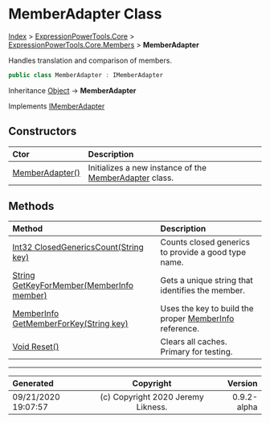 ﻿# MemberAdapter Class

[Index](../index.md) > [ExpressionPowerTools.Core](ExpressionPowerTools.Core.a.md) > [ExpressionPowerTools.Core.Members](ExpressionPowerTools.Core.Members.n.md) > **MemberAdapter**

Handles translation and comparison of members.

```csharp
public class MemberAdapter : IMemberAdapter
```

Inheritance [Object](https://docs.microsoft.com/dotnet/api/system.object) → **MemberAdapter**

Implements  [IMemberAdapter](ExpressionPowerTools.Core.Signatures.IMemberAdapter.i.md) 

## Constructors

| Ctor | Description |
| :-- | :-- |
| [MemberAdapter()](ExpressionPowerTools.Core.Members.MemberAdapter.ctor.md#memberadapter) | Initializes a new instance of the [MemberAdapter](ExpressionPowerTools.Core.Members.MemberAdapter.cs.md) class. |
## Methods

| Method | Description |
| :-- | :-- |
| [Int32 ClosedGenericsCount(String key)](ExpressionPowerTools.Core.Members.MemberAdapter.ClosedGenericsCount.m.md) | Counts closed generics to provide a good type name. |
| [String GetKeyForMember(MemberInfo member)](ExpressionPowerTools.Core.Members.MemberAdapter.GetKeyForMember.m.md) | Gets a unique string that identifies the member. |
| [MemberInfo GetMemberForKey(String key)](ExpressionPowerTools.Core.Members.MemberAdapter.GetMemberForKey.m.md) | Uses the key to build the proper [MemberInfo](https://docs.microsoft.com/dotnet/api/system.reflection.memberinfo) reference. |
| [Void Reset()](ExpressionPowerTools.Core.Members.MemberAdapter.Reset.m.md) | Clears all caches. Primary for testing. |

---

| Generated | Copyright | Version |
| :-- | :-: | --: |
| 09/21/2020 19:07:57 | (c) Copyright 2020 Jeremy Likness. | 0.9.2-alpha |
